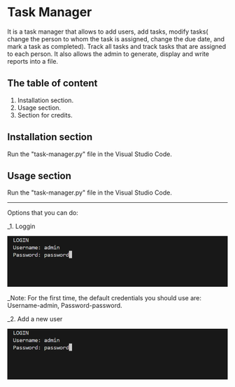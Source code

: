 
# Task Manager

It is a task manager that allows to add users, add tasks, modify tasks( change the person to whom the task is assigned, change the due date, and mark a task as completed). Track all tasks and track tasks that are assigned to each person. It also allows the admin to generate, display and write reports into a file.

## The table of content

1. Installation section.
2. Usage section.
3. Section for credits.
## Installation section

Run the "task-manager.py" file in the Visual Studio Code.
## Usage section

Run the "task-manager.py" file in the Visual Studio Code.
***
Options that you can do:
    
  _1. Loggin
    
  ![First loggin](https://github.com/Vladyslav1389/byb_project/blob/master/First%20Login.png)
    
  _Note: For the first time, the default credentials you should use are: Username-admin, Password-password.

  _2. Add a new user

  ![First loggin](https://github.com/Vladyslav1389/byb_project/blob/master/First%20Login.png)



